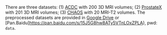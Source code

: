 There are three datasets: 
(1) [ACDC](https://acdc.creatis.insa-lyon.fr) with 200 3D MRI volumes; 
(2) [ProstateX](https://github.com/ykl-ucla/prostate_zonal_seg) with 201 3D MRI volumes; 
(3) [CHAOS](https://chaos.grand-challenge.org) with 20 MRI-T2 volumes.
The preprocessed datasets are provided in [Google Drive](https://drive.google.com/file/d/1BtT4mEtRPBJb2F6buGc9HqBZ60eUKa33/view?usp=sharing) or [Pan.Baidu]https://pan.baidu.com/s/15J5G8hw8ATy5VTnLOxZPLA), pwd: ```data```.
